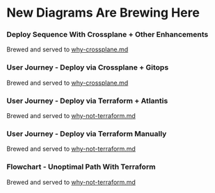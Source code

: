# New Diagrams Are Brewing Here

### Deploy Sequence With Crossplane + Other Enhancements
Brewed and served to [why-crossplane.md](./why-crossplane.md)

### User Journey - Deploy via Crossplane + Gitops
Brewed and served to [why-crossplane.md](./why-crossplane.md)

### User Journey - Deploy via Terraform + Atlantis
Brewed and served to [why-not-terraform.md](./why-not-terraform.md)

### User Journey - Deploy via Terraform Manually
Brewed and served to [why-not-terraform.md](./why-not-terraform.md)

### Flowchart - Unoptimal Path With Terraform
Brewed and served to [why-not-terraform.md](./why-not-terraform.md)
